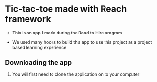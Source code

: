 # Tic-tac-toe made with Reach framework

- This is an app I made during the Road to Hire program

- We used many hooks to build this app to use this project as a project based learning experience

## Downloading the app

1. You will first need to clone the application on to your computer
